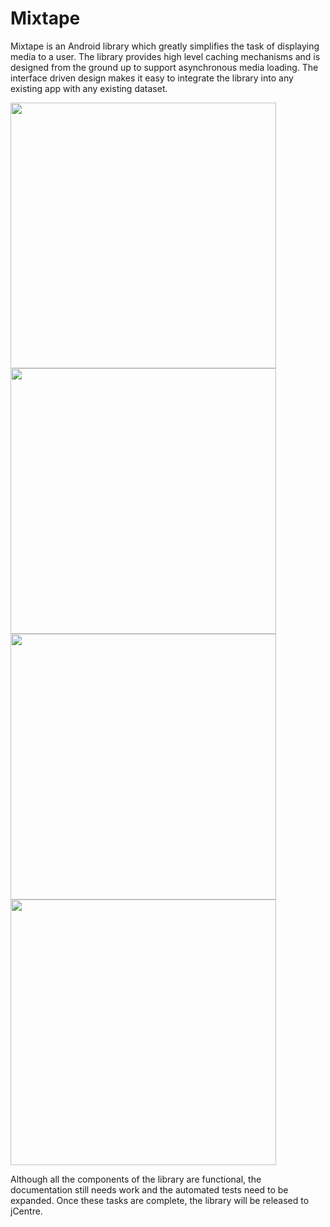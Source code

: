 # Mixtape
Mixtape is an Android library which greatly simplifies the task of displaying media to a user. The library provides high level caching mechanisms and is designed from the ground up to support asynchronous media loading. The interface driven design makes it easy to integrate the library into any existing app with any existing dataset.

<img src="https://raw.githubusercontent.com/MatthewTamlin/Mixtape/dev/add-artwork/artwork/songs_scroll.gif" width="425"/> <img src="https://raw.githubusercontent.com/MatthewTamlin/Mixtape/dev/add-artwork/artwork/albums_scroll.gif" width="425"/>
<img src="https://raw.githubusercontent.com/MatthewTamlin/Mixtape/dev/add-artwork/artwork/songs_options.gif" width="425"/> <img src="https://raw.githubusercontent.com/MatthewTamlin/Mixtape/dev/add-artwork/artwork/albums_options.gif" width="425"/>

Although all the components of the library are functional, the documentation still needs work and the automated tests need to be expanded. Once these tasks are complete, the library will be released to jCentre.
